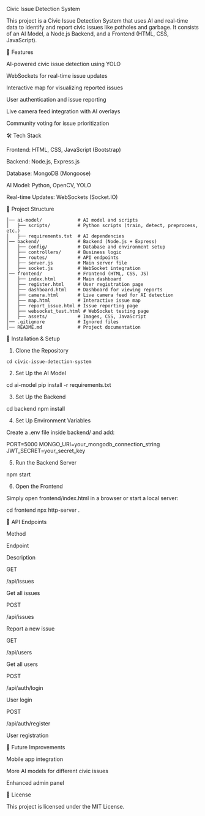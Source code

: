 Civic Issue Detection System

This project is a Civic Issue Detection System that uses AI and real-time data to identify and report civic issues like potholes and garbage. It consists of an AI Model, a Node.js Backend, and a Frontend (HTML, CSS, JavaScript).

📌 Features

AI-powered civic issue detection using YOLO

WebSockets for real-time issue updates

Interactive map for visualizing reported issues

User authentication and issue reporting

Live camera feed integration with AI overlays

Community voting for issue prioritization

🛠️ Tech Stack

Frontend: HTML, CSS, JavaScript (Bootstrap)

Backend: Node.js, Express.js

Database: MongoDB (Mongoose)

AI Model: Python, OpenCV, YOLO

Real-time Updates: WebSockets (Socket.IO)

📂 Project Structure

```civic-issue-detection-system/
│── ai-model/             # AI model and scripts
│   ├── scripts/          # Python scripts (train, detect, preprocess, etc.)
│   ├── requirements.txt  # AI dependencies
│── backend/              # Backend (Node.js + Express)
│   ├── config/           # Database and environment setup
│   ├── controllers/      # Business logic
│   ├── routes/           # API endpoints
│   ├── server.js         # Main server file
│   ├── socket.js         # WebSocket integration
│── frontend/             # Frontend (HTML, CSS, JS)
│   ├── index.html        # Main dashboard
│   ├── register.html     # User registration page
│   ├── dashboard.html    # Dashboard for viewing reports
│   ├── camera.html       # Live camera feed for AI detection
│   ├── map.html          # Interactive issue map
│   ├── report_issue.html # Issue reporting page
│   ├── websocket_test.html # WebSocket testing page
│   ├── assets/           # Images, CSS, JavaScript
│── .gitignore            # Ignored files
│── README.md             # Project documentation
```

🚀 Installation & Setup

1. Clone the Repository

````git clone https://github.com/yashamc120828/civic_issue_detection_system.git
cd civic-issue-detection-system

````
2. Set Up the AI Model

cd ai-model
pip install -r requirements.txt

3. Set Up the Backend

cd backend
npm install

4. Set Up Environment Variables

Create a .env file inside backend/ and add:

PORT=5000
MONGO_URI=your_mongodb_connection_string
JWT_SECRET=your_secret_key

5. Run the Backend Server

npm start

6. Open the Frontend

Simply open frontend/index.html in a browser or start a local server:

cd frontend
npx http-server .

📡 API Endpoints

Method

Endpoint

Description

GET

/api/issues

Get all issues

POST

/api/issues

Report a new issue

GET

/api/users

Get all users

POST

/api/auth/login

User login

POST

/api/auth/register

User registration

🎯 Future Improvements

Mobile app integration

More AI models for different civic issues

Enhanced admin panel

📜 License

This project is licensed under the MIT License.



